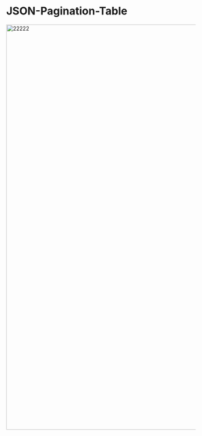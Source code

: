 # JSON-Pagination-Table
<img width="1078" alt="22222" src="https://cloud.githubusercontent.com/assets/26308862/25565334/2de6f100-2d7a-11e7-8363-85387c3574e8.png">

